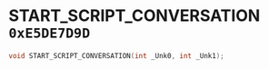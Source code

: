 # START_SCRIPT_CONVERSATION `0xE5DE7D9D`

```cpp
void START_SCRIPT_CONVERSATION(int _Unk0, int _Unk1);
```